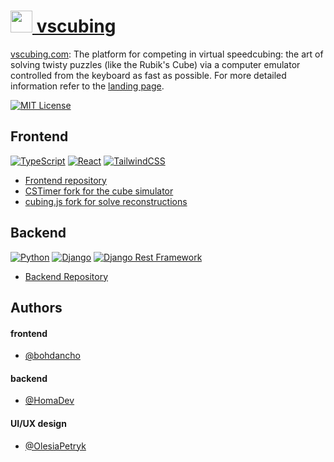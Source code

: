 #  [<img src="https://vscubing.com/favicon.svg" width="35px" /> vscubing](https://vscubing.com)

[vscubing.com](https://vscubing.com): The platform for competing in virtual speedcubing: the art of solving twisty puzzles (like the Rubik's Cube) via a computer emulator controlled from the keyboard as fast as possible. For more detailed information refer to the [landing page](https://vscubing.com/landing).

[![MIT License](https://img.shields.io/badge/License-MIT-green.svg)](https://choosealicense.com/licenses/mit/)
## Frontend

[![TypeScript](https://img.shields.io/badge/TypeScript-3178C6?logo=typescript&logoColor=fff)](#) [![React](https://img.shields.io/badge/React-%2320232a.svg?logo=react&logoColor=%2361DAFB)](#) [![TailwindCSS](https://img.shields.io/badge/Tailwind%20CSS-%2338B2AC.svg?logo=tailwind-css&logoColor=white)](#)

- [Frontend repository](https://github.com/vscubing/vscubing-frontend)
- [CSTimer fork for the cube simulator](https://github.com/vscubing/cstimer)
- [cubing.js fork for solve reconstructions](https://github.com/vscubing/cubing.js)
 
## Backend

[![Python](https://img.shields.io/badge/Python-3776AB?logo=python&logoColor=fff)](#) [![Django](https://img.shields.io/badge/Django-%23092E20.svg?logo=django&logoColor=white)](#) [![Django Rest Framework](https://img.shields.io/badge/Django%20Rest%20Framework-a30000?logo=django&logoColor=white&style=ShieldStyle&color=darkgreen)](#)

- [Backend Repository](https://github.com/vscubing/vscubing-backend)
## Authors

#### frontend
- [@bohdancho](https://github.com/bohdancho)

#### backend
- [@HomaDev](https://github.com/HomaDev)

#### UI/UX design
- [@OlesiaPetryk](https://www.linkedin.com/in/olesiapetryk/)

<!-- https://github.com/anuraghazra/github-readme-stats how readme should look in the end -->
